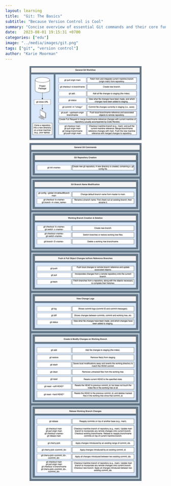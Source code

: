 ```yaml
---
layout: learning
title:  "Git: The Basics"
subtitle: "Because Version Control is Cool"
summary: "Concise overview of essential Git commands and their core functions for version control and collaboration."
date:   2023-08-01 19:15:31 +0700
categories: ["edu"]
image: "../media/images/git.png"
tags: ["git", "version control"]
author: "Karie Moorman"
---
```


<center> 
<div style='padding-bottom: 20px;'>
<img src='/media/images/git/github-commands.drawio.png' width="70%;"/>
</div>
</center>
